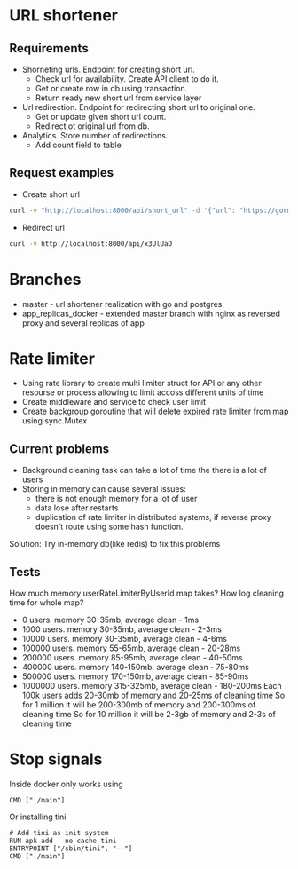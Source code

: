 # URL shortener

## Requirements
- Shorneting urls. Endpoint for creating short url.
    - Check url for availability. Create API client to do it.
    - Get or create row in db using transaction.
    - Return ready new short url from service layer
- Url redirection. Endpoint for redirecting short url to original one.
    - Get or update given short url count.
    - Redirect ot original url from db.
- Analytics. Store number of redirections.
    - Add count field to table

## Request examples

- Create short url
```bash
curl -v "http://localhost:8000/api/short_url" -d '{"url": "https://gorm.io/docs/error_handling.html"}' -H "Content-Type: application/json"
```

- Redirect url
```bash
curl -v http://localhost:8000/api/x3UlUaD
```

# Branches
- master - url shortener realization with go and postgres
- app_replicas_docker - extended master branch with nginx as reversed proxy and several replicas of app

# Rate limiter
- Using rate library to create multi limiter struct for API or any other resourse or process allowing to limit accoss different units of time
- Create middleware and service to check user limit
- Create backgroup goroutine that will delete expired rate limiter from map using sync.Mutex 

## Current problems
- Background cleaning task can take a lot of time the there is a lot of users
- Storing in memory can cause several issues: 
    - there is not enough memory for a lot of user
    - data lose after restarts
    - duplication of rate limiter in distributed systems, if reverse proxy doesn't route using some hash function.

Solution: Try in-memory db(like redis) to fix this problems 

## Tests
How much memory userRateLimiterByUserId map takes? 
How log cleaning time for whole map?
  - 0 users. memory 30-35mb, average clean - 1ms    
  - 1000 users. memory 30-35mb, average clean - 2-3ms
  - 10000 users. memory 30-35mb, average clean - 4-6ms
  - 100000 users. memory 55-65mb, average clean - 20-28ms
  - 200000 users. memory 85-95mb, average clean - 40-50ms
  - 400000 users. memory 140-150mb, average clean - 75-80ms
  - 500000 users. memory 170-150mb, average clean - 85-90ms
  - 1000000 users. memory 315-325mb, average clean - 180-200ms
Each 100k users adds 20-30mb of memory and 20-25ms of cleaning time
So for 1 million it will be 200-300mb of memory and 200-300ms of cleaning time
So for 10 million it will be 2-3gb of memory and 2-3s of cleaning time


# Stop signals 
Inside docker only works using 
```
CMD ["./main"]
```
Or installing tini
```
# Add tini as init system
RUN apk add --no-cache tini
ENTRYPOINT ["/sbin/tini", "--"]
CMD ["./main"]
```
